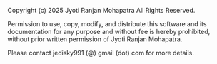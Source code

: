 Copyright (c) 2025 Jyoti Ranjan Mohapatra
All Rights Reserved.

Permission to use, copy, modify, and distribute this software and its
documentation for any purpose and without fee is hereby prohibited,
without prior written permission of Jyoti Ranjan Mohapatra.

Please contact jedisky991 (@) gmail (dot) com for more details.
